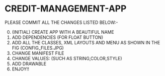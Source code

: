 # CREDIT-MANAGEMENT-APP
PLEASE COMMIT ALL THE CHANGES LISTED BELOW:-

0. (INITIAL) CREATE APP WITH A BEAUTIFUL NAME
1. ADD DEPENDENCIES (FOR FLOAT BUTTON)
2. ADD ALL THE CLASSES, XML LAYOUTS AND MENU AS SHOWN IN THE FIG (CONFIG_FILES.JPG)
3. CHANGE MANIFEST FILE
4. CHANGE VALUES: (SUCH AS STRING,COLOR,STYLE)
5. ADD DRAWABLE
6. ENJOY!!
